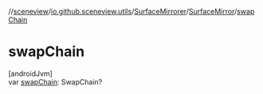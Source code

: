 //[sceneview](../../../../index.md)/[io.github.sceneview.utils](../../index.md)/[SurfaceMirrorer](../index.md)/[SurfaceMirror](index.md)/[swapChain](swap-chain.md)

# swapChain

[androidJvm]\
var [swapChain](swap-chain.md): SwapChain?
